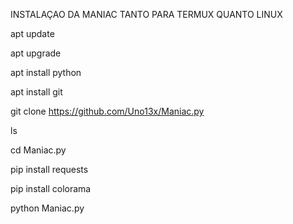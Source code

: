 
INSTALAÇAO DA MANIAC TANTO PARA TERMUX QUANTO LINUX

apt update

apt upgrade

apt install python

apt install git

git clone https://github.com/Uno13x/Maniac.py

ls

cd Maniac.py

pip install requests

pip install colorama

python Maniac.py

